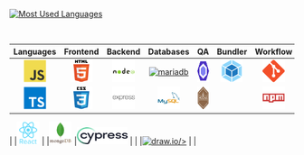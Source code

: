 [![Most Used Languages](https://github-readme-stats.vercel.app/api/top-langs/?username=voss29&langs_count=8&exclude_repo=knowledgeBase&theme=dark)](https://github.com/anuraghazra/github-readme-stats)

<br>

|Languages |Frontend |Backend |Databases |QA |Bundler|Workflow |Documentation |OS |
|:--------:|:-------:|:------:|:--------:|:-:|:-----:|:-------:|:------------:|:-:|
|<a href="https://developer.mozilla.org/en-US/docs/Web/JavaScript" target="_blank"><img src="https://raw.githubusercontent.com/devicons/devicon/master/icons/javascript/javascript-original.svg" alt="javascript" width="40" height="40" title="JavaScript"/></a> |<a href="https://developer.mozilla.org/en-US/docs/Web/HTML" target="_blank"><img src="https://raw.githubusercontent.com/devicons/devicon/master/icons/html5/html5-original-wordmark.svg" alt="html5" width="40" height="40" title="HTML"/></a> |<a href="https://nodejs.org/en/docs/" target="_blank"><img src="https://raw.githubusercontent.com/devicons/devicon/master/icons/nodejs/nodejs-original-wordmark.svg" alt="nodejs" width="40" height="40" title="Node.js"/></a> |<a href="https://mariadb.com/kb/en/" target="_blank"><img src="https://www.vectorlogo.zone/logos/mariadb/mariadb-icon.svg" alt="mariadb" width="40" height="40" title="MariaDB"/></a> |<a href="https://eslint.org/docs/latest/" target="_blank"><img src="https://raw.githubusercontent.com/devicons/devicon/master/icons/eslint/eslint-original.svg" alt="ESLint" width="40" height="40" title="ESLint"/></a> |<a href="https://webpack.js.org/concepts/" target="_blank"><img src="https://raw.githubusercontent.com/devicons/devicon/master/icons/webpack/webpack-original.svg" alt="Webpack" width="40" height="40" title="Webpack"/></a> |<a href="https://git-scm.com/doc" target="_blank"><img src="https://raw.githubusercontent.com/devicons/devicon/master/icons/git/git-plain.svg" alt="Git" width="40" height="40" title="Git"/></a> |<a href="https://www.markdownguide.org/" target="_blank"><img src="https://raw.githubusercontent.com/devicons/devicon/master/icons/markdown/markdown-original.svg" alt="Markdown" width="40" height="40" title ="Markdown"/></a> |<img src="https://raw.githubusercontent.com/devicons/devicon/master/icons/linux/linux-original.svg" alt="linux" width="40" height="40" title="Linux"/> |
|<a href="https://www.typescriptlang.org/docs/" target="_blank"><img src="https://raw.githubusercontent.com/devicons/devicon/master/icons/typescript/typescript-original.svg" alt="typescript" width="40" height="40" title="TypeScript"/></a> |<a href="https://developer.mozilla.org/en-US/docs/Web/CSS" target="_blank"><img src="https://raw.githubusercontent.com/devicons/devicon/master/icons/css3/css3-original-wordmark.svg" alt="css3" width="40" height="40" title="CSS"/></a> |<a href="http://expressjs.com/" target="_blank"><img src="https://raw.githubusercontent.com/devicons/devicon/master/icons/express/express-original-wordmark.svg" alt="Express" width="40" height="40" title="Express"/></a> |<a href="https://dev.mysql.com/doc/refman/8.0/en/" target="_blank"><img src="https://raw.githubusercontent.com/devicons/devicon/master/icons/mysql/mysql-original-wordmark.svg" alt="mysql" width="40" height="40" title="MySQL"></a> |<a href="https://mochajs.org/" target="_blank"><img src="https://raw.githubusercontent.com/devicons/devicon/master/icons/mocha/mocha-plain.svg" alt="Mocha" width="40" height="40" title="Mocha"/></a> | |<a href="https://www.npmjs.com/" target="_blank"><img src="https://raw.githubusercontent.com/devicons/devicon/master/icons/npm/npm-original-wordmark.svg" alt="NPM" width="40" height="40" title="NPM"/></a> |<a href="https://www.figma.com/" target="_blank"><img src="https://raw.githubusercontent.com/devicons/devicon/master/icons/figma/figma-original.svg" alt="Figma" width="40" height="40" title="Figma"/></a> |<img src="https://raw.githubusercontent.com/devicons/devicon/master/icons/windows8/windows8-original.svg" alt="windows" width="40" height="40" title="Windows"/> |

| |<a href="https://reactjs.org/docs/getting-started.html" target="_blank"><img src="https://raw.githubusercontent.com/devicons/devicon/master/icons/react/react-original-wordmark.svg" alt="React" width="40" height="40" title="React"/></a> | |<a href="https://www.mongodb.com/docs/" target="_blank"><img src="https://raw.githubusercontent.com/devicons/devicon/master/icons/mongodb/mongodb-original-wordmark.svg" alt="mongodb" width="40" height="40" title="MongoDB"/></a> |<a href="https://www.cypress.io/" target="_blank"><img src="./cypress_icon.svg" alt="Cypress" width="90" height="30" title="Cypress"/></a> | | |<a href="https://www.drawio.com/" target="_blank"><img src="./drawio_icon.svg" alt="draw.io" width="40" height="40" title="draw.io">/></a> | |
